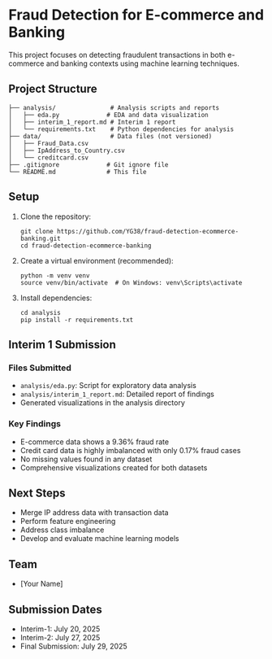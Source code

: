 # Fraud Detection for E-commerce and Banking

This project focuses on detecting fraudulent transactions in both e-commerce and banking contexts using machine learning techniques.

## Project Structure

```
├── analysis/               # Analysis scripts and reports
│   ├── eda.py             # EDA and data visualization
│   ├── interim_1_report.md # Interim 1 report
│   └── requirements.txt    # Python dependencies for analysis
├── data/                   # Data files (not versioned)
│   ├── Fraud_Data.csv
│   ├── IpAddress_to_Country.csv
│   └── creditcard.csv
├── .gitignore             # Git ignore file
└── README.md              # This file
```

## Setup

1. Clone the repository:
   ```
   git clone https://github.com/YG38/fraud-detection-ecommerce-banking.git
   cd fraud-detection-ecommerce-banking
   ```

2. Create a virtual environment (recommended):
   ```
   python -m venv venv
   source venv/bin/activate  # On Windows: venv\Scripts\activate
   ```

3. Install dependencies:
   ```
   cd analysis
   pip install -r requirements.txt
   ```

## Interim 1 Submission

### Files Submitted
- `analysis/eda.py`: Script for exploratory data analysis
- `analysis/interim_1_report.md`: Detailed report of findings
- Generated visualizations in the analysis directory

### Key Findings
- E-commerce data shows a 9.36% fraud rate
- Credit card data is highly imbalanced with only 0.17% fraud cases
- No missing values found in any dataset
- Comprehensive visualizations created for both datasets

## Next Steps
- Merge IP address data with transaction data
- Perform feature engineering
- Address class imbalance
- Develop and evaluate machine learning models

## Team
- [Your Name]

## Submission Dates
- Interim-1: July 20, 2025
- Interim-2: July 27, 2025
- Final Submission: July 29, 2025
